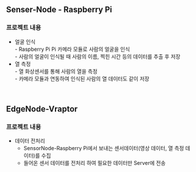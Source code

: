 ## Senser-Node - Raspberry Pi
### 프로젝트 내용
- 얼굴 인식<br>
      - Raspberry Pi Pi 카메라 모듈로 사람의 얼굴을 인식<br>
      - 사람의 얼굴이 인식될 때 사람의 이름, 찍힌 시간 등의 데이터를 추출 후 저장
- 열 측정<br>
      - 열 화상센서를 통해 사람의 열을 측정<br>
      - 카메라 모듈과 연동하여 인식된 사람의 열 데이터도 같이 저장
      
<br>      

## EdgeNode-Vraptor
### 프로젝트 내용
- 데이터 전처리<br>
   - SensorNode-Raspberry Pi에서 보내는 센서데이터(영상 데이터, 열 측정 데이터)를 수집
   - 들어온 센서 데이터를 전처리 하여 필요한 데이터만 Server에 전송
